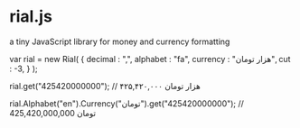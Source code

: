 # rial.js
a tiny JavaScript library for money and currency formatting

var rial = new Rial( {
			decimal : ",",
			alphabet : "fa",
			currency : "هزار تومان",
			cut : -3,
			} );

			
rial.get("425420000000");
// ۴۲۵,۴۲۰,۰۰۰ هزار تومان


rial.Alphabet("en").Currency("تومان").get("425420000000");
// 425,420,000,000 تومان

